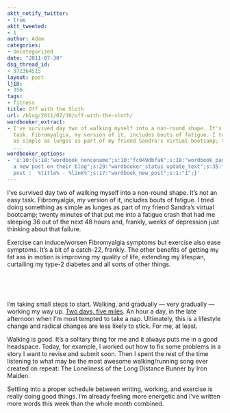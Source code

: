 ```yaml
---
aktt_notify_twitter:
- true
aktt_tweeted:
- 1
author: Adam
categories:
- Uncategorized
date: "2011-07-30"
dsq_thread_id:
- 372364515
layout: post
ljID:
- 356
tags:
- fitness
title: Off with the Sloth
url: /blog/2011/07/30/off-with-the-sloth/
wordbooker_extract:
- I've survived day two of walking myself into a non-round shape. It's not an easy
  task. Fibromyalgia, my version of it, includes bouts of fatigue. I tried doing something
  as simple as lunges as part of my friend Sandra's virtual bootcamp; twenty minutes
  ...
wordbooker_options:
- 'a:10:{s:18:"wordbook_noncename";s:10:"fc049dbfa6";s:18:"wordbook_page_post";s:4:"-100";s:18:"wordbook_orandpage";s:1:"2";s:23:"wordbook_default_author";s:1:"1";s:23:"wordbook_extract_length";s:3:"256";s:19:"wordbook_actionlink";s:3:"300";s:26:"wordbooker_publish_default";s:2:"on";s:18:"wordbook_attribute";s:30:"Wrote
  a new post on their blog";s:29:"wordbooker_status_update_text";s:35:": New blog
  post :  %title% - %link%";s:17:"wordbook_new_post";s:1:"1";}'
---
```

I&#8217;ve survived day two of walking myself into a non-round shape. It&#8217;s not an easy task. Fibromyalgia, my version of it, includes bouts of fatigue. I tried doing something as simple as lunges as part of my friend Sandra&#8217;s virtual bootcamp; twenty minutes of that put me into a fatigue crash that had me sleeping 36 out of the next 48 hours and, frankly, weeks of depression just thinking about that failure.

Exercise can induce/worsen Fibromyalgia symptoms but exercise also ease symptoms. It&#8217;s a bit of a catch-22, frankly. The other benefits of getting my fat ass in motion is improving my quality of life, extending my lifespan, curtailing my type-2 diabetes and all sorts of other things.

&nbsp;



&nbsp;

I&#8217;m taking small steps to start. Walking, and gradually &#8212; very gradually &#8212; working my way up. [Two days, five miles](1). An hour a day, in the late afternoon when I&#8217;m most tempted to take a nap. Ultimately, this is a lifestyle change and radical changes are less likely to stick. For me, at least.

Walking is good. It&#8217;s a solitary thing for me and it always puts me in a good headspace. Today, for example, I worked out how to fix some problems in a story I want to revise and submit soon. Then I spent the rest of the time listening to what may be the most awesome walking/running song ever created on repeat: The Loneliness of the Long Distance Runner by Iron Maiden.

Settling into a proper schedule between writing, working, and exercise is really doing good things. I&#8217;m already feeling more energetic and I&#8217;ve written more words this week than the whole month combined.

 [1]: http://www.dailymile.com/people/adam_israel
